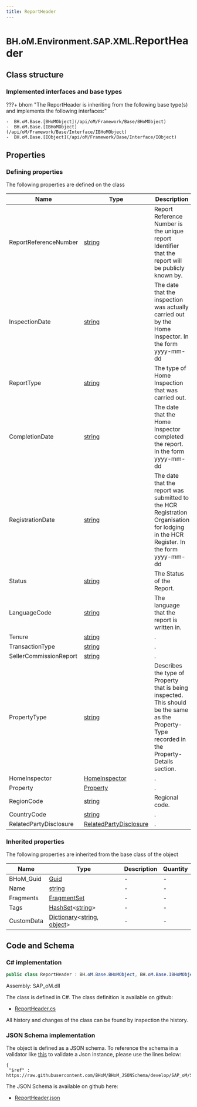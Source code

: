```yaml
---
title: ReportHeader
---
```


# <small>BH.oM.Environment.SAP.XML.</small>**ReportHeader**



## Class structure

### Implemented interfaces and base types

???+ bhom "The ReportHeader is inheriting from the following base type(s) and implements the following interfaces:"

    -  BH.oM.Base.[BHoMObject](/api/oM/Framework/Base/BHoMObject)
    -  BH.oM.Base.[IBHoMObject](/api/oM/Framework/Base/Interface/IBHoMObject)
    -  BH.oM.Base.[IObject](/api/oM/Framework/Base/Interface/IObject)


## Properties



### Defining properties

The following properties are defined on the class

| Name             | Type             | Description      | Quantity         |
|------------------|------------------|------------------|------------------|
| ReportReferenceNumber | [string](https://learn.microsoft.com/en-us/dotnet/api/System.String?view=netstandard-2.0) | Report Reference Number is the unique report Identifier that the report will be publicly known by. | - |
| InspectionDate | [string](https://learn.microsoft.com/en-us/dotnet/api/System.String?view=netstandard-2.0) | The date that the inspection was actually carried out by the Home Inspector. In the form yyyy-mm-dd | - |
| ReportType | [string](https://learn.microsoft.com/en-us/dotnet/api/System.String?view=netstandard-2.0) | The type of Home Inspection that was carried out. | - |
| CompletionDate | [string](https://learn.microsoft.com/en-us/dotnet/api/System.String?view=netstandard-2.0) | The date that the Home Inspector completed the report. In the form yyyy-mm-dd | - |
| RegistrationDate | [string](https://learn.microsoft.com/en-us/dotnet/api/System.String?view=netstandard-2.0) | The date that the report was submitted to the HCR Registration Organisation for lodging in the HCR Register. In the form yyyy-mm-dd | - |
| Status | [string](https://learn.microsoft.com/en-us/dotnet/api/System.String?view=netstandard-2.0) | The Status of the Report. | - |
| LanguageCode | [string](https://learn.microsoft.com/en-us/dotnet/api/System.String?view=netstandard-2.0) | The language that the report is written in. | - |
| Tenure | [string](https://learn.microsoft.com/en-us/dotnet/api/System.String?view=netstandard-2.0) | . | - |
| TransactionType | [string](https://learn.microsoft.com/en-us/dotnet/api/System.String?view=netstandard-2.0) | . | - |
| SellerCommissionReport | [string](https://learn.microsoft.com/en-us/dotnet/api/System.String?view=netstandard-2.0) | . | - |
| PropertyType | [string](https://learn.microsoft.com/en-us/dotnet/api/System.String?view=netstandard-2.0) | Describes the type of Property that is being inspected. This should be the same as the Property-Type recorded in the Property-Details section. | - |
| HomeInspector | [HomeInspector](/api/oM/Adapter/Environment/XML/HomeInspector) | . | - |
| Property | [Property](/api/oM/Adapter/Environment/XML/Property) | . | - |
| RegionCode | [string](https://learn.microsoft.com/en-us/dotnet/api/System.String?view=netstandard-2.0) | Regional code. | - |
| CountryCode | [string](https://learn.microsoft.com/en-us/dotnet/api/System.String?view=netstandard-2.0) | . | - |
| RelatedPartyDisclosure | [RelatedPartyDisclosure](/api/oM/Adapter/Environment/XML/RelatedPartyDisclosure) | . | - |


### Inherited properties
The following properties are inherited from the base class of the object

| Name             | Type             | Description      | Quantity         |
|------------------|------------------|------------------|------------------|
| BHoM_Guid | [Guid](https://learn.microsoft.com/en-us/dotnet/api/System.Guid?view=netstandard-2.0) | - | - |
| Name | [string](https://learn.microsoft.com/en-us/dotnet/api/System.String?view=netstandard-2.0) | - | - |
| Fragments | [FragmentSet](/api/oM/Framework/Base/FragmentSet) | - | - |
| Tags | [HashSet](https://learn.microsoft.com/en-us/dotnet/api/System.Collections.Generic.HashSet-1?view=netstandard-2.0)&lt;[string](https://learn.microsoft.com/en-us/dotnet/api/System.String?view=netstandard-2.0)&gt; | - | - |
| CustomData | [Dictionary](https://learn.microsoft.com/en-us/dotnet/api/System.Collections.Generic.Dictionary-2?view=netstandard-2.0)&lt;[string](https://learn.microsoft.com/en-us/dotnet/api/System.String?view=netstandard-2.0), [object](https://learn.microsoft.com/en-us/dotnet/api/System.Object?view=netstandard-2.0)&gt; | - | - |


## Code and Schema

### C# implementation

``` C# title="C#"
public class ReportHeader : BH.oM.Base.BHoMObject, BH.oM.Base.IBHoMObject, BH.oM.Base.IObject
```

Assembly: SAP_oM.dll

The class is defined in C#. The class definition is available on github:

- [ReportHeader.cs](https://github.com/BHoM/SAP_Toolkit/blob/develop/SAP_oM/XML\ReportHeader.cs)

All history and changes of the class can be found by inspection the history.
### JSON Schema implementation

The object is defined as a JSON schema. To reference the schema in a validator like [this](https://www.jsonschemavalidator.net/) to validate a Json instance, please use the lines below:

``` { .json .copy .select } title="JSON Schema"
{
 "$ref" : https://raw.githubusercontent.com/BHoM/BHoM_JSONSchema/develop/SAP_oM/SAP/XML/ReportHeader.json}
```

The JSON Schema is available on github here:

- [ReportHeader.json](https://github.com/BHoM/BHoM_JSONSchema/blob/develop/SAP_oM/SAP/XML/ReportHeader.json)
